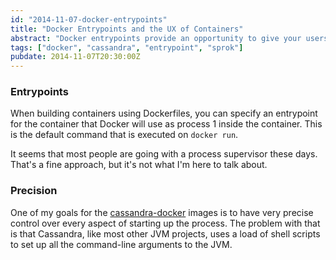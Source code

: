```yaml
---
id: "2014-11-07-docker-entrypoints"
title: "Docker Entrypoints and the UX of Containers"
abstract: "Docker entrypoints provide an opportunity to give your users a better UX than they would have without Docker"
tags: ["docker", "cassandra", "entrypoint", "sprok"]
pubdate: 2014-11-07T20:30:00Z
---
```


### Entrypoints

When building containers using Dockerfiles, you can specify an entrypoint for the container
that Docker will use as process 1 inside the container. This is the default command that
is executed on `docker run`.

It seems that most people are going with a process supervisor these days. That's a fine
approach, but it's not what I'm here to talk about.

### Precision

One of my goals for the [cassandra-docker](https://github.com/tobert/cassandra-docker) images
is to have very precise control over every aspect of starting up the process. The problem with
that is that Cassandra, like most other JVM projects, uses a load of shell scripts to set up
all the command-line arguments to the JVM.

<script src="https://gist.github.com/tobert/43000a3a7da7ba389d31.js"></script>

